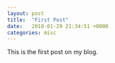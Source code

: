 ```yaml
---
layout: post
title:  "First Post"
date:   2018-01-29 21:34:51 +0000
categories: misc
---
```

This is the first post on my blog.
